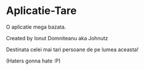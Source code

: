 # Aplicatie-Tare

O aplicatie mega bazata.

Created by Ionut Domniteanu aka Johnutz

Destinata celei mai tari persoane de pe lumea aceasta!

(Haters gonna hate :P)